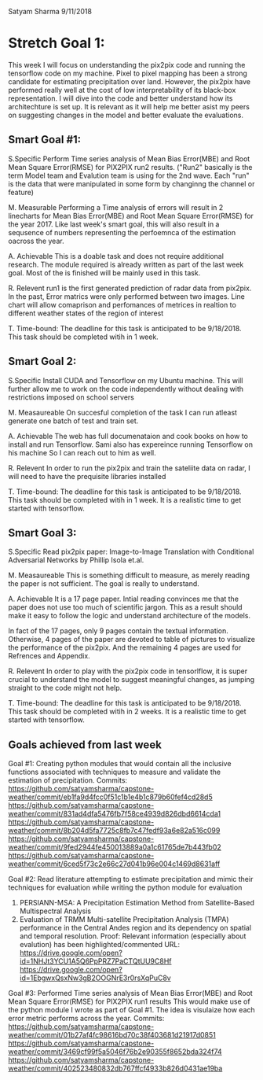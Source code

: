 Satyam Sharma
9/11/2018

# Stretch Goal 1:
This week I will focus on understanding the pix2pix code and running the tensorflow code on my machine. Pixel to pixel mapping has been a strong candidate for estimating precipitation over land. However, the pix2pix have performed really well at the cost of low interpretability of its black-box representation. I will dive into the code and better understand how its architechture is set up. It is relevant as it will help me better asist my peers on suggesting changes in the model and better evaluate the evaluations.

## Smart Goal #1:

S.Specific
Perform Time series analysis of Mean Bias Error(MBE) and Root Mean Square Error(RMSE) for PIX2PIX run2 results. ("Run2" basically is the term Model team and Evalution team is using for the 2nd wave. Each "run" is the data that were manipulated in some form by changinng the channel or feature)

M. Measurable
Performing a Time analysis of errors will result in 2 linecharts for Mean Bias Error(MBE) and Root Mean Square Error(RMSE) for the year 2017. Like last week's smart goal, this will also result in a sequsence of numbers representing the perfoemnca of the estimation oacross the year.

A. Achievable
This is a doable task and does not require additional research. The module required is already written as part of the last week goal. Most of the  is finished will be mainly used in this task.

R. Relevent
run1 is the first generated prediction of radar data from pix2pix. In the past, Error matrics were only performed between two images. Line chart will allow comaprison and perfomances of metrices in realtion to different weather states of the region of interest

T. Time-bound:
The deadline for this task is anticipated to be 9/18/2018. This task should be completed witih in 1 week.




## Smart Goal 2:

S.Specific
Install CUDA and Tensorflow on my Ubuntu machine. This will further allow me to work on the code independently without dealing with restrictions imposed on school servers

M. Measaureable
On succesful completion of the task I can run atleast generate one batch of test and train set.

A. Achievable
The web has full documenataion and cook books on how to install and run Tensorflow. Sami also has expereince running Tensorflow on his machine So I can reach out to him as well.


R. Relevent
In order to run the pix2pix and train the sateliite data on radar, I will need to have the prequisite libraries installed


T. Time-bound:
The deadline for this task is anticipated to be 9/18/2018. This task should be completed witih in 1 week. It is a realistic time to get started with tensorflow.




## Smart Goal 3:
S.Specific
Read pix2pix paper: Image-to-Image Translation with Conditional Adversarial Networks
by Phillip Isola et.al.

M. Measaureable
This is something difficult to measure, as merely reading the paper is not sufficient. The goal is really to understand. 


A. Achievable
It is a 17 page paper. Intial reading convinces me that the paper does not use too much of scientific jargon. 
This as a result should make it easy to follow the logic and understand architecture of the models.

In fact of the 17 pages, only 9 pages contain the textual information. Otherwise, 4 pages of the paper are devoted to table of pictures to visualize the performance of the pix2pix. And the remaining 4 pages are used for Refrences and Appendix.   

R. Relevent
In order to play with the pix2pix code in tensorlflow, it is super crucial to understand the model to suggest meaningful changes,
as jumping straight to the code might not help.  


T. Time-bound:
The deadline for this task is anticipated to be 9/18/2018. This task should be completed witih in 2 weeks. It is a realistic time to get started with tensorflow.

 
## Goals achieved from last week
Goal #1: 
Creating python modules that would contain all the inclusive functions associated with techniques to measure and validate the estimation of precipitation.
Commits: 
https://github.com/satyamsharma/capstone-weather/commit/eb1fa9d4fcc0f51c1b1e4b1c879b60fef4cd28d5
https://github.com/satyamsharma/capstone-weather/commit/831ad4dfa5476fb7f58ce4939d826dbd6614cda1
https://github.com/satyamsharma/capstone-weather/commit/8b204d5fa7725c8fb7c47fedf93a6e82a516c099
https://github.com/satyamsharma/capstone-weather/commit/9fed2944fe450013889a0a1c61765de7b443fb02
https://github.com/satyamsharma/capstone-weather/commit/6ced5f73c2e66c27d041b96e004c1469d8631aff



Goal #2:
Read literature attempting to estimate precipitation and mimic their techniques for evaluation while writing the python
module for evaluation
1) PERSIANN-MSA: A Precipitation Estimation Method from Satellite-Based Multispectral Analysis
2) Evaluation of TRMM Multi-satellite Precipitation Analysis (TMPA) performance in the Central Andes region and its dependency on spatial and temporal resolution.
Proof: Relevant information (especially about evalution) has been highlighted/commented
URL: https://drive.google.com/open?id=1NHJt3YCU1A5Q6PpPRZ7PaCTQtUU9C8Hf
https://drive.google.com/open?id=1EbgwxQsxNw3gB2OOGNrE3r0rsXqPuC8v

Goal #3: 
Performed Time series analysis of Mean Bias Error(MBE) and Root Mean Square Error(RMSE) for PIX2PIX run1 results
This would make use of the python module I wrote as part of Goal #1. The idea is visulaize how each error metric performs across the year.
Commits:
https://github.com/satyamsharma/capstone-weather/commit/01b27af4fc98616bd70c38f403681d21917d0851
https://github.com/satyamsharma/capstone-weather/commit/3469cf99f5a5046f76b2e90355f8652bda324f74
https://github.com/satyamsharma/capstone-weather/commit/402523480832db767ffcf4933b826d0431ae19ba



